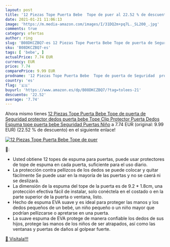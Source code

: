 ```yaml
---
layout: post
title: '12 Piezas Tope Puerta Bebe  Tope de puer al 22.52 % de descuento'
date: 2021-01-21 11:06:13
image: 'https://m.media-amazon.com/images/I/31DQ2m+pq7L._SL200_.jpg'
comments: true
category: ofertas
author: ring
slug: 'B08DKCZBQ7-es 12 Piezas Tope Puerta Bebe Tope de puerta de Seguridad...'
sku: 'B08DKCZBQ7-es'
tags: [ 'bebe', ]
actualPrice: 7.74 EUR
currency: EUR
price: 7.74
comparePrice: 9.99 EUR
prodname: '12 Piezas Tope Puerta Bebe  Tope de puerta de Seguridad  protector dedos puerta bebe  Tope Clip Protector Puerta Dedos Espuma tope puerta bebe Seguridad Puertas Niño'
country: 'es'
flag: '🇪🇸'
buyurl: 'https://www.amazon.es/dp/B08DKCZBQ7/?tag=tolees-21'
descuento: '22.52'
average: '7.74'
---
```


Ahora mismo tienes [12 Piezas Tope Puerta Bebe  Tope de puerta de Seguridad  protector dedos puerta bebe  Tope Clip Protector Puerta Dedos Espuma tope puerta bebe Seguridad Puertas Niño](https://www.amazon.es/dp/B08DKCZBQ7/?tag=tolees-21) a 7.74 EUR (original: 9.99 EUR) (22.52 %  de descuento) en el siguiente enlace!

[![12 Piezas Tope Puerta Bebe  Tope de puer](https://m.media-amazon.com/images/I/31DQ2m+pq7L._SL200_.jpg)](https://www.amazon.es/dp/B08DKCZBQ7/?tag=tolees-21)

🔎:

- Usted obtiene 12 topes de espuma para puertas, puede usar protectores de tope de espuma en cada puerta, suficiente para el uso diario.
- La protección contra pellizcos de los dedos se puede colocar y quitar fácilmente Se puede usar en la mayoría de las puertas y no se caerá ni se deslizará.
- La dimensión de la espuma del tope de la puerta es de 9.2 * 1.8cm, una protección efectiva fácil de instalar, solo conéctela en el costado o en la parte superior de la puerta o ventana, listo.
- Hecho de espuma EVA suave y es ideal para proteger las manos y los dedos pequeños de un bebé, un niño pequeño o un niño mayor que podrían pellizcarse o apretarse en una puerta.
- La suave espuma de EVA protege de manera confiable los dedos de sus hijos, protege las manos de los niños de ser atrapados, así como las ventanas y puertas de daños al golpear fuerte.

[🛒 Visítala!!!](https://www.amazon.es/dp/B08DKCZBQ7/?tag=tolees-21)
